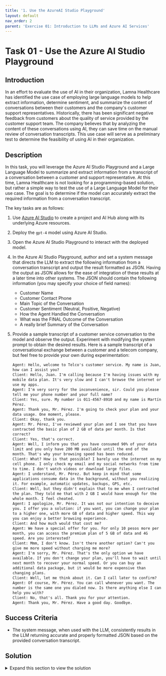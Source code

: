 ```yaml
---
title: '1. Use the AzureAI Studio Playground'
layout: default
nav_order: 2
parent: 'Exercise 01: Introduction to LLMs and Azure AI Services'
---
```


# Task 01 - Use the Azure AI Studio Playground

## Introduction

In an effort to evaluate the use of AI in their organization, Lamna Healthcare has identified the use case of employing large language models to help extract information, determine sentiment, and summarize the content of conversations between their customers and the company's customer support representatives. Historically, there has been significant negative feedback from customers about the quality of service provided by the customer support team. The company believes that by analyzing the content of these conversations using AI, they can save time on the manual review of conversation transcripts. This use case will serve as a preliminary test to determine the feasibility of using AI in their organization.

## Description

In this task, you will leverage the Azure AI Studio Playground and a Large Language Model to summarize and extract information from a transcript of a conversation between a customer and support representative. At this time, Lamna Healthcare is not looking for a programming-based solution, but rather a simple way to test the use of a Large Language Model for their use case. The goal is to determine if the model can accurately extract the required information from a conversation transcript.

The key tasks are as follows:

1. Use [Azure AI Studio](https://ai.azure.com) to create a project and AI Hub along with its underlying Azure resources.

2. Deploy the `gpt-4` model using Azure AI Studio.

3. Open the Azure AI Studio Playground to interact with the deployed model.

4. In the Azure AI Studio Playground, author and set a system message that directs the LLM to extract the following information from a conversation transcript and output the result formatted as JSON. Having the output as JSON allows for the ease of integration of these results at a later time into other systems. The JSON should contain the following information (you may specify your choice of field names):
      - Customer Name
      - Customer Contact Phone
      - Main Topic of the Conversation
      - Customer Sentiment (Neutral, Positive, Negative)
      - How the Agent Handled the Conversation
      - What was the FINAL Outcome of the Conversation
      - A really brief Summary of the Conversation

5. Provide a sample transcript of a customer service conversation to the model and observe the output. Experiment with modifying the system prompt to obtain the desired results. Here is a sample transcript of a conversational exchange between a customer and a telecom company, but feel free to provide your own during experimentation:

    ```text
    Agent: Hello, welcome to Telco's customer service. My name is Juan, how can I assist you?
    Client: Hello, Juan. I'm calling because I'm having issues with my mobile data plan. It's very slow and I can't browse the internet or use my apps.
    Agent: I'm very sorry for the inconvenience, sir. Could you please tell me your phone number and your full name?
    Client: Yes, sure. My number is 011-4567-8910 and my name is Martín Pérez.
    Agent: Thank you, Mr. Pérez. I'm going to check your plan and your data usage. One moment, please.
    Client: Okay, thank you.
    Agent: Mr. Pérez, I've reviewed your plan and I see that you have contracted the basic plan of 2 GB of data per month. Is that correct?
    Client: Yes, that's correct.
    Agent: Well, I inform you that you have consumed 90% of your data limit and you only have 200 MB available until the end of the month. That's why your browsing speed has been reduced.
    Client: What? How is that possible? I barely use the internet on my cell phone. I only check my email and my social networks from time to time. I don't watch videos or download large files.
    Agent: I understand, Mr. Pérez. But keep in mind that some applications consume data in the background, without you realizing it. For example, automatic updates, backups, GPS, etc.
    Client: Well, but they didn't explain that to me when I contracted the plan. They told me that with 2 GB I would have enough for the whole month. I feel cheated.
    Agent: I apologize, Mr. Pérez. It was not our intention to deceive you. I offer you a solution: if you want, you can change your plan to a higher one, with more GB of data and higher speed. This way you can enjoy a better browsing experience.
    Client: And how much would that cost me?
    Agent: We have a special offer for you. For only 10 pesos more per month, you can access the premium plan of 5 GB of data and 4G speed. Are you interested?
    Client: Mmm, I don't know. Isn't there another option? Can't you give me more speed without charging me more?
    Agent: I'm sorry, Mr. Pérez. That's the only option we have available. If you don't change your plan, you'll have to wait until next month to recover your normal speed. Or you can buy an additional data package, but it would be more expensive than changing plans.
    Client: Well, let me think about it. Can I call later to confirm?
    Agent: Of course, Mr. Pérez. You can call whenever you want. The number is the same one you dialed now. Is there anything else I can help you with?
    Client: No, that's all. Thank you for your attention.
    Agent: Thank you, Mr. Pérez. Have a good day. Goodbye.
    ```

## Success Criteria

* The system message, when used with the LLM, consistently results in the LLM returning accurate and properly formatted JSON based on the provided conversation transcript.

## Solution

<details markdown="block">
<summary>Expand this section to view the solution</summary>

##### 1) Use Azure AI Studio Playground

The Azure AI Studio Playground provides a simple and interactive user interface to test and experiment with deployed Azure AI Studio models.

1. In [Azure AI Studio](https://ai.azure.com), ensure you are in the project you created in the previous task, and select **Deployments** from the left-hand menu.

2. From the list of model deployments, select the model you deployed in the previous task.

3. On model screen, select the **Open in playground** button.

    ![The gpt-4 model deployment screen displays. The Open in playground button is visible.](images/labgrab13.png)

4. Copy the following prompt and paste it into the system message field of the playground:

    ```text
    You're an AI assistant that helps telco company to extract valuable information from their conversations by creating JSON files for each conversation transcription you receive. You always try to extract and format as a JSON:
    1. Customer Name [name]
    2. Customer Contact Phone [phone]
    3. Main Topic of the Conversation [topic]
    4. Customer Sentiment (Neutral, Positive, Negative)[sentiment]
    5. How the Agent Handled the Conversation [agent_behavior]
    6. What was the FINAL Outcome of the Conversation [outcome]
    7. A really brief Summary of the Conversation [summary]

    Only extract information that you're sure. If you're unsure, write "Unknown/Not Found" in the JSON file.
    ```

5. After copying, select **Apply changes**, (if prompted start a new chat)

    ![A portion of the Chat playground screen displays with the System message populated. The Apply changes button is visible above the System message text box.](images/labgrab14.png)

6. Copy following text and paste it into the chat session and press the send button:

    ```text
    Agent: Hello, welcome to Telco's customer service. My name is Juan, how can I assist you?
    Client: Hello, Juan. I'm calling because I'm having issues with my mobile data plan. It's very slow and I can't browse the internet or use my apps.
    Agent: I'm very sorry for the inconvenience, sir. Could you please tell me your phone number and your full name?
    Client: Yes, sure. My number is 011-4567-8910 and my name is Martín Pérez.
    Agent: Thank you, Mr. Pérez. I'm going to check your plan and your data usage. One moment, please.
    Client: Okay, thank you.
    Agent: Mr. Pérez, I've reviewed your plan and I see that you have contracted the basic plan of 2 GB of data per month. Is that correct?
    Client: Yes, that's correct.
    Agent: Well, I inform you that you have consumed 90% of your data limit and you only have 200 MB available until the end of the month. That's why your browsing speed has been reduced.
    Client: What? How is that possible? I barely use the internet on my cell phone. I only check my email and my social networks from time to time. I don't watch videos or download large files.
    Agent: I understand, Mr. Pérez. But keep in mind that some applications consume data in the background, without you realizing it. For example, automatic updates, backups, GPS, etc.
    Client: Well, but they didn't explain that to me when I contracted the plan. They told me that with 2 GB I would have enough for the whole month. I feel cheated.
    Agent: I apologize, Mr. Pérez. It was not our intention to deceive you. I offer you a solution: if you want, you can change your plan to a higher one, with more GB of data and higher speed. This way you can enjoy a better browsing experience.
    Client: And how much would that cost me?
    Agent: We have a special offer for you. For only 10 pesos more per month, you can access the premium plan of 5 GB of data and 4G speed. Are you interested?
    Client: Mmm, I don't know. Isn't there another option? Can't you give me more speed without charging me more?
    Agent: I'm sorry, Mr. Pérez. That's the only option we have available. If you don't change your plan, you'll have to wait until next month to recover your normal speed. Or you can buy an additional data package, but it would be more expensive than changing plans.
    Client: Well, let me think about it. Can I call later to confirm?
    Agent: Of course, Mr. Pérez. You can call whenever you want. The number is the same one you dialed now. Is there anything else I can help you with?
    Client: No, that's all. Thank you for your attention.
    Agent: Thank you, Mr. Pérez. Have a good day. Goodbye.
    ```

    ![A portion of the Chat Playground screen displays with the above text copied into the user message textbox. The send button is visible below the user message textbox.](images/labgrab15.png)

7. You will see a result generated by the model similar to the one shown in the image below. Notice that the model correctly followed the instructions indicated in the System message field:

    ![A portion of the Chat Playground screen displays the LLM response in JSON format.](images/labgrab16.png)

</details>

